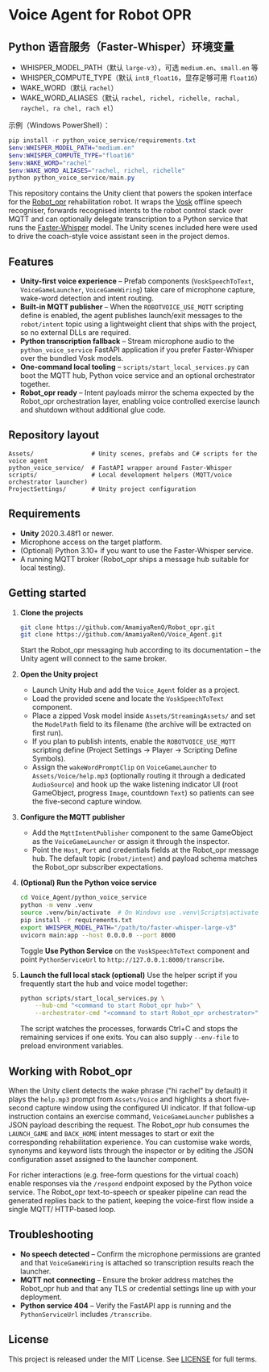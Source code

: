 # Voice Agent for Robot OPR
## Python 语音服务（Faster-Whisper）环境变量

- WHISPER_MODEL_PATH（默认 `large-v3`），可选 `medium.en`、`small.en` 等
- WHISPER_COMPUTE_TYPE（默认 `int8_float16`，显存足够可用 `float16`）
- WAKE_WORD（默认 `rachel`）
- WAKE_WORD_ALIASES（默认 `rachel, richel, richelle, rachal, raychel, ra chel, rach el`）

示例（Windows PowerShell）：

```powershell
pip install -r python_voice_service/requirements.txt
$env:WHISPER_MODEL_PATH="medium.en"
$env:WHISPER_COMPUTE_TYPE="float16"
$env:WAKE_WORD="rachel"
$env:WAKE_WORD_ALIASES="rachel, richel, richelle"
python python_voice_service/main.py
```

This repository contains the Unity client that powers the spoken interface
for the [Robot_opr](https://github.com/AmamiyaRenO/Robot_opr) rehabilitation
robot. It wraps the [Vosk](https://alphacephei.com/vosk/) offline speech
recogniser, forwards recognised intents to the robot control stack over MQTT
and can optionally delegate transcription to a Python service that runs the
[Faster-Whisper](https://github.com/guillaumekln/faster-whisper) model. The
Unity scenes included here were used to drive the coach-style voice assistant
seen in the project demos.

## Features

* **Unity-first voice experience** – Prefab components (`VoskSpeechToText`,
  `VoiceGameLauncher`, `VoiceGameWiring`) take care of microphone capture,
  wake-word detection and intent routing.
* **Built-in MQTT publisher** – When the `ROBOTVOICE_USE_MQTT` scripting
  define is enabled, the agent publishes launch/exit messages to the
  `robot/intent` topic using a lightweight client that ships with the project,
  so no external DLLs are required.
* **Python transcription fallback** – Stream microphone audio to the
  `python_voice_service` FastAPI application if you prefer Faster-Whisper over
  the bundled Vosk models.
* **One-command local tooling** – `scripts/start_local_services.py` can boot
  the MQTT hub, Python voice service and an optional orchestrator together.
* **Robot_opr ready** – Intent payloads mirror the schema expected by the
  Robot_opr orchestration layer, enabling voice controlled exercise launch and
  shutdown without additional glue code.

## Repository layout

```
Assets/                # Unity scenes, prefabs and C# scripts for the voice agent
python_voice_service/  # FastAPI wrapper around Faster-Whisper
scripts/               # Local development helpers (MQTT/voice orchestrator launcher)
ProjectSettings/       # Unity project configuration
```

## Requirements

* **Unity** 2020.3.48f1 or newer.
* Microphone access on the target platform.
* (Optional) Python 3.10+ if you want to use the Faster-Whisper service.
* A running MQTT broker (Robot_opr ships a message hub suitable for local
  testing).

## Getting started

1. **Clone the projects**
   ```bash
   git clone https://github.com/AmamiyaRenO/Robot_opr.git
   git clone https://github.com/AmamiyaRenO/Voice_Agent.git
   ```
   Start the Robot_opr messaging hub according to its documentation – the
   Unity agent will connect to the same broker.

2. **Open the Unity project**
   * Launch Unity Hub and add the `Voice_Agent` folder as a project.
   * Load the provided scene and locate the `VoskSpeechToText` component.
   * Place a zipped Vosk model inside `Assets/StreamingAssets/` and set the
     `ModelPath` field to its filename (the archive will be extracted on first
     run).
   * If you plan to publish intents, enable the `ROBOTVOICE_USE_MQTT` scripting
     define (Project Settings → Player → Scripting Define Symbols).
   * Assign the `wakeWordPromptClip` on `VoiceGameLauncher` to `Assets/Voice/help.mp3`
     (optionally routing it through a dedicated `AudioSource`) and hook up the
     wake listening indicator UI (root GameObject, progress `Image`, countdown
     `Text`) so patients can see the five-second capture window.

3. **Configure the MQTT publisher**
   * Add the `MqttIntentPublisher` component to the same GameObject as the
     `VoiceGameLauncher` or assign it through the inspector.
   * Point the `Host`, `Port` and credentials fields at the Robot_opr message
     hub. The default topic (`robot/intent`) and payload schema matches the
     Robot_opr subscriber expectations.

4. **(Optional) Run the Python voice service**
   ```bash
   cd Voice_Agent/python_voice_service
   python -m venv .venv
   source .venv/bin/activate  # On Windows use .venv\Scripts\activate
   pip install -r requirements.txt
   export WHISPER_MODEL_PATH="/path/to/faster-whisper-large-v3"
   uvicorn main:app --host 0.0.0.0 --port 8000
   ```
   Toggle **Use Python Service** on the `VoskSpeechToText` component and point
   `PythonServiceUrl` to `http://127.0.0.1:8000/transcribe`.

5. **Launch the full local stack (optional)**
   Use the helper script if you frequently start the hub and voice model
   together:
   ```bash
   python scripts/start_local_services.py \
       --hub-cmd "<command to start Robot_opr hub>" \
       --orchestrator-cmd "<command to start Robot_opr orchestrator>"
   ```
   The script watches the processes, forwards Ctrl+C and stops the remaining
   services if one exits. You can also supply `--env-file` to preload
   environment variables.

## Working with Robot_opr

When the Unity client detects the wake phrase ("hi rachel" by default) it plays
the `help.mp3` prompt from `Assets/Voice` and highlights a short five-second
capture window using the configured UI indicator. If that follow-up instruction
contains an exercise command, `VoiceGameLauncher` publishes a JSON payload
describing the request.
The Robot_opr hub consumes the `LAUNCH_GAME` and `BACK_HOME` intent messages to
start or exit the corresponding rehabilitation experience. You can customise
wake words, synonyms and keyword lists through the inspector or by editing the
JSON configuration asset assigned to the launcher component.

For richer interactions (e.g. free-form questions for the virtual coach) enable
responses via the `/respond` endpoint exposed by the Python voice service. The
Robot_opr text-to-speech or speaker pipeline can read the generated replies
back to the patient, keeping the voice-first flow inside a single MQTT/
HTTP-based loop.

## Troubleshooting

* **No speech detected** – Confirm the microphone permissions are granted and
  that `VoiceGameWiring` is attached so transcription results reach the
  launcher.
* **MQTT not connecting** – Ensure the broker address matches the Robot_opr hub
  and that any TLS or credential settings line up with your deployment.
* **Python service 404** – Verify the FastAPI app is running and the
  `PythonServiceUrl` includes `/transcribe`.

## License

This project is released under the MIT License. See [LICENSE](LICENSE) for
full terms.

